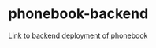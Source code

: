 # phonebook-backend

[Link to backend deployment of phonebook](https://phonebook-backend-8a3h.onrender.com/api/persons/)
